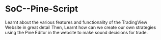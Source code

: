 # SoC--Pine-Script

Learnt about the various features and functionality of the TradingView Website in great detail
Then, Learnt how can we create our own strategies using the Pine Editor in the website to make sound decisions for trade.
